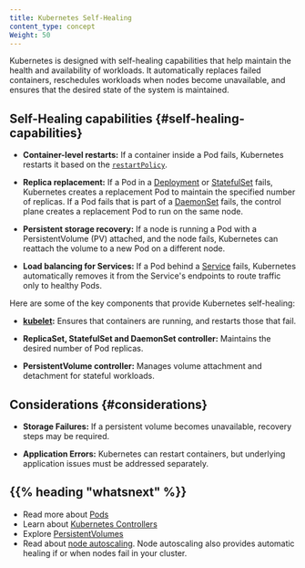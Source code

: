 ```yaml
---
title: Kubernetes Self-Healing  
content_type: concept  
Weight: 50  
---
```

<!-- overview -->

Kubernetes is designed with self-healing capabilities that help maintain the health and availability of workloads. 
It automatically replaces failed containers, reschedules workloads when nodes become unavailable, and ensures that the desired state of the system is maintained.

<!-- body -->

## Self-Healing capabilities {#self-healing-capabilities} 

- **Container-level restarts:** If a container inside a Pod fails, Kubernetes restarts it based on the [`restartPolicy`](/docs/concepts/workloads/pods/pod-lifecycle/#restart-policy).

- **Replica replacement:** If a Pod in a [Deployment](/docs/concepts/workloads/controllers/deployment/) or [StatefulSet](/docs/concepts/workloads/controllers/statefulset/) fails, Kubernetes creates a replacement Pod to maintain the specified number of replicas.
  If a Pod fails that is part of a [DaemonSet](/docs/concepts/workloads/controllers/daemonset/) fails, the control plane
  creates a replacement Pod to run on the same node.
  
- **Persistent storage recovery:** If a node is running a Pod with a PersistentVolume (PV) attached, and the node fails, Kubernetes can reattach the volume to a new Pod on a different node.

- **Load balancing for Services:** If a Pod behind a [Service](/docs/concepts/services-networking/service/) fails, Kubernetes automatically removes it from the Service's endpoints to route traffic only to healthy Pods.

Here are some of the key components that provide Kubernetes self-healing:

- **[kubelet](/docs/concepts/architecture/#kubelet):** Ensures that containers are running, and restarts those that fail.

- **ReplicaSet, StatefulSet and DaemonSet controller:** Maintains the desired number of Pod replicas.

- **PersistentVolume controller:** Manages volume attachment and detachment for stateful workloads.

## Considerations {#considerations} 

- **Storage Failures:** If a persistent volume becomes unavailable, recovery steps may be required.

- **Application Errors:** Kubernetes can restart containers, but underlying application issues must be addressed separately.

## {{% heading "whatsnext" %}} 

- Read more about [Pods](/docs/concepts/workloads/pods/)
- Learn about [Kubernetes Controllers](/docs/concepts/architecture/controller/)
- Explore [PersistentVolumes](/docs/concepts/storage/persistent-volumes/)
- Read about [node autoscaling](/docs/concepts/cluster-administration/node-autoscaling/). Node autoscaling
  also provides automatic healing if or when nodes fail in your cluster.